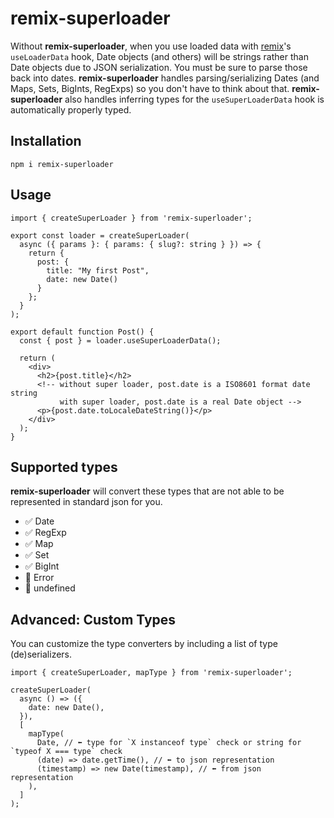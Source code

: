 # remix-superloader

Without **remix-superloader**, when you use loaded data with [remix](https://remix.run/)'s `useLoaderData` hook, Date objects (and others) will be strings rather than Date objects due to JSON serialization. You must be sure to parse those back into dates. **remix-superloader** handles parsing/serializing Dates (and Maps, Sets, BigInts, RegExps) so you don't have to think about that. **remix-superloader** also handles inferring types for the `useSuperLoaderData` hook is automatically properly typed.

## Installation

```shell
npm i remix-superloader
```

## Usage

```tsx
import { createSuperLoader } from 'remix-superloader';

export const loader = createSuperLoader(
  async ({ params }: { params: { slug?: string } }) => {
    return {
      post: {
        title: "My first Post",
        date: new Date()
      }
    };
  }
);

export default function Post() {
  const { post } = loader.useSuperLoaderData();

  return (
    <div>
      <h2>{post.title}</h2>
      <!-- without super loader, post.date is a ISO8601 format date string
           with super loader, post.date is a real Date object -->
      <p>{post.date.toLocaleDateString()}</p>
    </div>
  );
}
```

## Supported types

**remix-superloader** will convert these types that are not able to be represented in standard json for you.

- ✅ Date
- ✅ RegExp
- ✅ Map
- ✅ Set
- ✅ BigInt
- 🚫 Error
- 🚫 undefined

## Advanced: Custom Types

You can customize the type converters by including a list of type (de)serializers.

```tsx
import { createSuperLoader, mapType } from 'remix-superloader';

createSuperLoader(
  async () => ({
    date: new Date(),
  }),
  [
    mapType(
      Date, // ⬅️ type for `X instanceof type` check or string for `typeof X === type` check
      (date) => date.getTime(), // ⬅️ to json representation
      (timestamp) => new Date(timestamp), // ⬅️ from json representation
    ),
  ]
);
```

